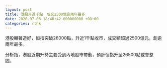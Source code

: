 ```yaml
---
layout: post
title: 港股升近千點　成交2500億逾兩年最多
date: 2020-07-06 18:40:42.000000000 +08:00
categories: rthk
---
```


港股顯著造好，恒指突破26000點，升近1千點收市，成交額超過2500億元，創逾兩年最多。

分析指，港股近期升勢主要受到內地股市帶動，預計恒指升至26500點或會整固。
